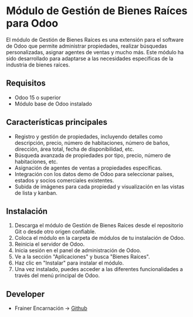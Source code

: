 # Módulo de Gestión de Bienes Raíces para Odoo


El módulo de Gestión de Bienes Raíces es una extensión para el software de Odoo que permite administrar propiedades, realizar búsquedas personalizadas, asignar agentes de ventas y mucho más. Este módulo ha sido desarrollado para adaptarse a las necesidades específicas de la industria de bienes raíces.

Requisitos
-----------

- Odoo 15 o superior
- Módulo base de Odoo instalado

Características principales
--------------------------

- Registro y gestión de propiedades, incluyendo detalles como descripción, precio, número de habitaciones, número de baños, dirección, área total, fecha de disponibilidad, etc.
- Búsqueda avanzada de propiedades por tipo, precio, número de habitaciones, etc.
- Asignación de agentes de ventas a propiedades específicas.
- Integración con los datos demo de Odoo para seleccionar países, estados y socios comerciales existentes.
- Subida de imágenes para cada propiedad y visualización en las vistas de lista y kanban.

Instalación
-----------

1. Descarga el módulo de Gestión de Bienes Raíces desde el repositorio Git o desde otro origen confiable.
2. Coloca el módulo en la carpeta de módulos de tu instalación de Odoo.
3. Reinicia el servidor de Odoo.
4. Inicia sesión en el panel de administración de Odoo.
5. Ve a la sección "Aplicaciones" y busca "Bienes Raíces".
6. Haz clic en "Instalar" para instalar el módulo.
7. Una vez instalado, puedes acceder a las diferentes funcionalidades a través del menú principal de Odoo.

Developer
-----------
- Frainer Encarnación -> [Github](https://github.com/fraineralex) 

